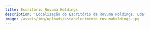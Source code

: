 ```yaml
---
title: Escritório Rovuma Holdings
description: 'Localização do Escritório da Rovuma Holdings, Lda'
image: /assets/img/uploads/estabelecimento_rovumaholdings.jpg
---
```


